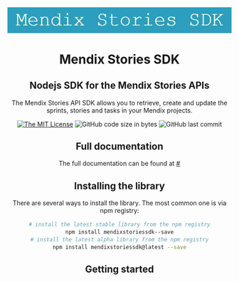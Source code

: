 <center><img src="./images/Mendix_Stories_SDK.png"</center>

# Mendix Stories SDK
## Nodejs SDK for the Mendix Stories APIs
The Mendix Stories API SDK allows you to retrieve, create and update the sprints, stories and tasks in your Mendix projects.

[![The MIT License](https://img.shields.io/badge/license-MIT-009999.svg?style=flat)](./LICENSE.md)
![GitHub code size in bytes](https://img.shields.io/github/languages/code-size/yogendra0sharma/mendixstoriessdk)
![GitHub last commit](https://img.shields.io/github/last-commit/yogendra0sharma/mendixstoriessdk)

## Full documentation

The full documentation can be found at [#](#)

## Installing the library

There are several ways to install the library. The most common one is via npm registry:

```bash
# install the latest stable library from the npm registry
npm install mendixstoriessdk--save
# install the latest alpha library from the npm registry
npm install mendixstoriessdk@latest --save
```

## Getting started